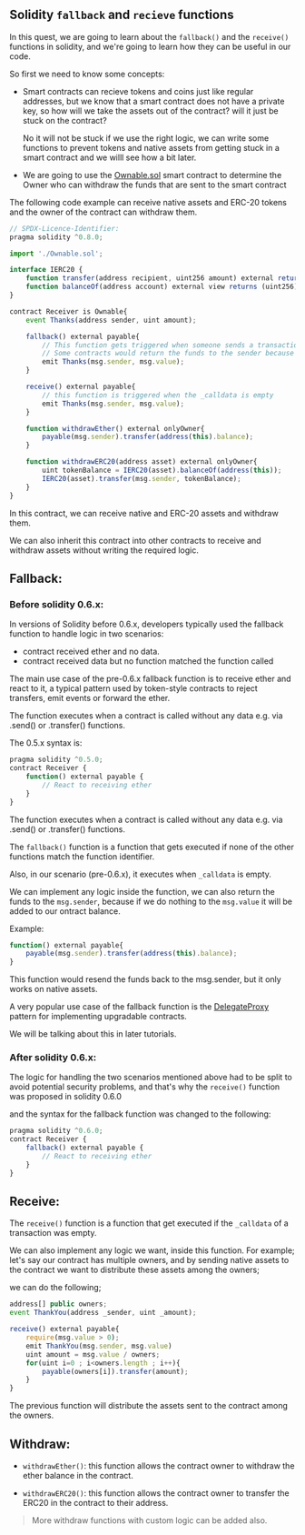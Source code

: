 ## Solidity `fallback` and `recieve` functions

In this quest, we are going to learn about the `fallback()` and the `receive()` functions in solidity, and we're going to learn how they can be useful in our code.

So first we need to know some concepts:

- Smart contracts can recieve tokens and coins just like regular addresses, but we know that a smart contract does not have a private key, so how will we take the assets out of the contract? will it just be stuck on the contract?

    No it will not be stuck if we use the right logic, we can write some functions to prevent tokens and native assets from getting stuck in a smart contract and we willl see how a bit later.
- We are going to use the [Ownable.sol](https://github.com/OpenZeppelin/openzeppelin-contracts/blob/master/contracts/access/Ownable.sol) smart contract to determine the Owner who can withdraw the funds that are sent to the smart contract

The following code example can receive native assets and ERC-20 tokens and the owner of the contract can withdraw them.

```javascript
// SPDX-Licence-Identifier: 
pragma solidity ^0.8.0;

import './Ownable.sol';

interface IERC20 {
    function transfer(address recipient, uint256 amount) external returns (bool);
    function balanceOf(address account) external view returns (uint256);
}

contract Receiver is Ownable{
    event Thanks(address sender, uint amount);

    fallback() external payable{
        // This function gets triggered when someone sends a transaction to the contract address and the _calldata does not match any of the function signatures we have in our code
        // Some contracts would return the funds to the sender because the trasnaction is likely done by mistake
        emit Thanks(msg.sender, msg.value);
    }

    receive() external payable{
        // this function is triggered when the _calldata is empty
        emit Thanks(msg.sender, msg.value);
    }

    function withdrawEther() external onlyOwner{
        payable(msg.sender).transfer(address(this).balance);
    }

    function withdrawERC20(address asset) external onlyOwner{
        uint tokenBalance = IERC20(asset).balanceOf(address(this));
        IERC20(asset).transfer(msg.sender, tokenBalance);
    }
}

```

In this contract, we can receive native and ERC-20 assets and withdraw them.

We can also inherit this contract into other contracts to receive and withdraw assets without writing the required logic.

## Fallback:
### Before solidity 0.6.x:
In versions of Solidity before 0.6.x, developers typically used the fallback function to handle logic in two scenarios:
- contract received ether and no data.
- contract received data but no function matched the function called

The main use case of the pre-0.6.x fallback function is to receive ether and react to it, a typical pattern used by token-style contracts to reject transfers, emit events or forward the ether. 

The function executes when a contract is called without any data e.g. via .send() or .transfer() functions. 

The 0.5.x syntax is:

```javascript
pragma solidity ^0.5.0;
contract Receiver {
    function() external payable {
        // React to receiving ether
    }
}
```

The function executes when a contract is called without any data e.g. via .send() or .transfer() functions.

The `fallback()` function is a function that gets executed if none of the other functions match the function identifier.

Also, in our scenario (pre-0.6.x), it executes when `_calldata` is empty.

We can implement any logic inside the function, we can also return the funds to the `msg.sender`, because if we do nothing to the `msg.value` it will be added to our ontract balance.

Example: 
```javascript
function() external payable{
    payable(msg.sender).transfer(address(this).balance);
}
```

This function would resend the funds back to the msg.sender, but it only works on native assets.


A very popular use case of the fallback function is the [DelegateProxy](https://docs.openzeppelin.com/upgrades-plugins/1.x/proxies) pattern for implementing upgradable contracts.

We will be talking about this in later tutorials.

### After solidity 0.6.x:
The logic for handling the two scenarios mentioned above had to be split to avoid potential security problems, and that's why the `receive()` function was proposed in solidity 0.6.0 

and the syntax for the fallback function was changed to the following:
```javascript
pragma solidity ^0.6.0;
contract Receiver {
    fallback() external payable {
        // React to receiving ether
    }
}
```

## Receive:
The `receive()` function is a function that get executed if the `_calldata` of a transaction was empty.

We can also implement any logic we want, inside this function. For example; let's say our contract has multiple owners, and by sending native assets to the contract we want to distribute these assets among the owners;

we can do the following;

```javascript
address[] public owners;
event ThankYou(address _sender, uint _amount);

receive() external payable{
    require(msg.value > 0);
    emit ThankYou(msg.sender, msg.value)
    uint amount = msg.value / owners;
    for(uint i=0 ; i<owners.length ; i++){
        payable(owners[i]).transfer(amount);
    }
}
```

The previous function will distribute the assets sent to the contract among the owners.

## Withdraw:
- `withdrawEther()`: this function allows the contract owner to withdraw the ether balance in the contract.

- `withdrawERC20()`: this function allows the contract owner to transfer the ERC20 in the contract to their address.

> More withdraw functions with custom logic can be added also.



